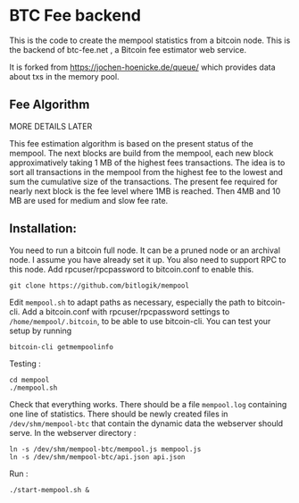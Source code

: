 # BTC Fee backend

This is the code to create the mempool statistics from a bitcoin node. This is the backend of btc-fee.net , a Bitcoin fee estimator web service.

It is forked from https://jochen-hoenicke.de/queue/ which provides data about txs in the memory pool.


## Fee Algorithm

MORE DETAILS LATER

This fee estimation algorithm is based on the present status of the mempool. The next blocks are build from the mempool, each new block approximatively taking 1 MB of the highest fees transactions.
The idea is to sort all transactions in the mempool from the highest fee to the lowest and sum the cumulative size of the transactions. The present fee required for nearly next block is the fee level where 1MB is reached. Then 4MB and 10 MB are used for medium and slow fee rate.


## Installation:

You need to run a bitcoin full node. It can be a pruned node or an
archival node. I assume you have already set it up. You also need to
support RPC to this node. Add rpcuser/rpcpassword to bitcoin.conf to enable
this.

    git clone https://github.com/bitlogik/mempool

Edit `mempool.sh` to adapt paths as necessary, especially the path to 
bitcoin-cli. Add a bitcoin.conf with rpcuser/rpcpassword settings to 
`/home/mempool/.bitcoin`, to be able to use bitcoin-cli. You can test your
setup by running

    bitcoin-cli getmempoolinfo


Testing :

    cd mempool
    ./mempool.sh

Check that everything works. There should be a file `mempool.log` containing one line of statistics.
There should be newly created files in `/dev/shm/mempool-btc` that contain the dynamic data the
webserver should serve. In the webserver directory :

    ln -s /dev/shm/mempool-btc/mempool.js mempool.js
    ln -s /dev/shm/mempool-btc/api.json api.json

Run :

    ./start-mempool.sh &

